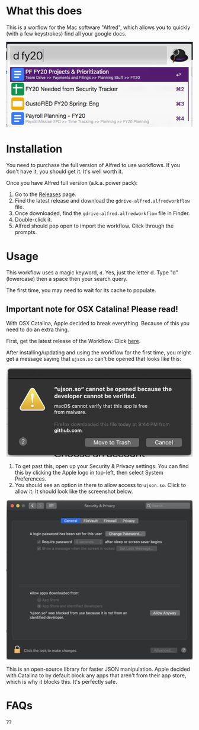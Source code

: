 # What this does

This is a worflow for the Mac software "Alfred", which allows you to quickly (with a few keystrokes) find all your google docs. 

![Screenshot](screenshot_usage.png "Screenshot")

# Installation

You need to purchase the full version of Alfred to use workflows. If you don't have it, you should get it. It's well worth it.

Once you have Alfred full version (a.k.a. power pack):

1. Go to the [Releases](https://github.com/Decker87/gdrive-alfred/releases) page.
1. Find the latest release and download the `gdrive-alfred.alfredworkflow` file.
1. Once downloaded, find the `gdrive-alfred.alfredworkflow` file in Finder.
1. Double-click it.
1. Alfred should pop open to import the workflow. Click through the prompts.

# Usage

This workflow uses a magic keyword, `d`. Yes, just the letter d. Type "d" (lowercase) then a space then your search query.

The first time, you may need to wait for its cache to populate.

## Important note for OSX Catalina! Please read!

With OSX Catalina, Apple decided to break everything. Because of this you need to do an extra thing.

First, get the latest release of the Workflow: Click [here](https://github.com/Decker87/gdrive-alfred/releases).

After installing/updating and using the workflow for the first time, you might get a message saying that `ujson.so` can't be opened that looks like this:

![Screenshot](screenshot_ujson.png "Screenshot")

1. To get past this, open up your Security & Privacy settings. You can find this by clicking the Apple logo in top-left, then select System Preferences.
1. You should see an option in there to allow access to `ujson.so`. Click to allow it. It should look like the screenshot below.

![Screenshot](screenshot_security_panel.png "Screenshot")

This is an open-source library for faster JSON manipulation. Apple decided with Catalina to by default block any apps that aren't from their app store, which is why it blocks this. It's perfectly safe.

# FAQs

??
